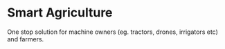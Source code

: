 # Smart Agriculture

One stop solution for machine owners (eg. tractors, drones, irrigators etc) and farmers.

